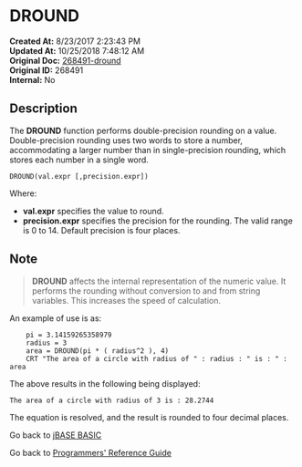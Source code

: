 # DROUND

**Created At:** 8/23/2017 2:23:43 PM  
**Updated At:** 10/25/2018 7:48:12 AM  
**Original Doc:** [268491-dround](https://docs.jbase.com/36868-jbase-basic/268491-dround)  
**Original ID:** 268491  
**Internal:** No  

## Description

The **DROUND** function performs double-precision rounding on a value. Double-precision rounding uses two words to store a number, accommodating a larger number than in single-precision rounding, which stores each number in a single word.

```
DROUND(val.expr [,precision.expr])
```

Where:

- **val.expr** specifies the value to round.
- **precision.expr** specifies the precision for the rounding. The valid range is 0 to 14. Default precision is four places.

## Note

> **DROUND** affects the internal representation of the numeric value. It performs the rounding without conversion to and from string variables. This increases the speed of calculation.

An example of use is as:

```
    pi = 3.14159265358979
    radius = 3
    area = DROUND(pi * ( radius^2 ), 4)
    CRT "The area of a circle with radius of " : radius : " is : " : area
```

The above results in the following being displayed:

```
The area of a circle with radius of 3 is : 28.2744
```

The equation is resolved, and the result is rounded to four decimal places.

Go back to [jBASE BASIC](./../README.md)

Go back to [Programmers' Reference Guide](./../../reference-guides/jbc/README.md)

  
<PageFooter />
